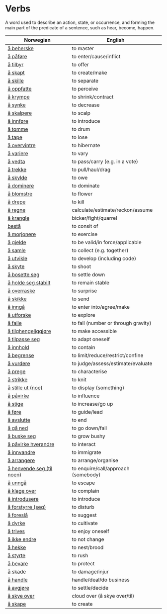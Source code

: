 # Verbs

A word used to describe an action, state, or occurrence, and forming the main part of the predicate of a sentence, such as hear, become, happen.

| Norwegian | English |
| --- | --- |
| [å beherske](https://www.ordnett.no/search?language=no&phrase=å%20beherske) | to master |
| [å påføre](https://www.ordnett.no/search?language=no&phrase=å%20påføre) | to enter/cause/inflict |
| [å tilbyr](https://www.ordnett.no/search?language=no&phrase=å%20tilbyr) | to offer |
| [å skapt](https://www.ordnett.no/search?language=no&phrase=å%20skapt) | to create/make |
| [å skille](https://www.ordnett.no/search?language=no&phrase=å%20skille) | to separate |
| [å oppfatte](https://www.ordnett.no/search?language=no&phrase=å%20oppfatte) | to perceive |
| [å krympe](https://www.ordnett.no/search?language=no&phrase=å%20krympe) | to shrink/contract |
| [å synke](https://www.ordnett.no/search?language=no&phrase=å%20synke) | to decrease |
| [å skalpere](https://www.ordnett.no/search?language=no&phrase=å%20skalpere) | to scalp |
| [å innføre](https://www.ordnett.no/search?language=no&phrase=å%20innføre) | to introduce |
| [å tomme](https://www.ordnett.no/search?language=no&phrase=å%20tomme) | to drum |
| [å tape](https://www.ordnett.no/search?language=no&phrase=å%20tape) | to lose |
| [å overvintre](https://www.ordnett.no/search?language=no&phrase=å%20overvintre) | to hibernate |
| [å variere](https://www.ordnett.no/search?language=no&phrase=å%20variere) | to vary |
| [å vedta](https://www.ordnett.no/search?language=no&phrase=å%20vedta) | to pass/carry (e.g. in a vote) |
| [å trekke](https://www.ordnett.no/search?language=no&phrase=å%20trekke) | to pull/haul/drag |
| [å skylde](https://www.ordnett.no/search?language=no&phrase=å%20skylde) | to owe |
| [å dominere](https://www.ordnett.no/search?language=no&phrase=å%20dominere) | to dominate |
| [å blomstre](https://www.ordnett.no/search?language=no&phrase=å%20blomstre) | to flower |
| [å drepe](https://www.ordnett.no/search?language=no&phrase=å%20drepe) | to kill |
| [å regne](https://www.ordnett.no/search?language=no&phrase=å%20regne) | calculate/estimate/reckon/assume |
| [å krangle](https://www.ordnett.no/search?language=no&phrase=å%20krangle) | bicker/fight/quarrel |
| [bestå](https://www.ordnett.no/search?language=no&phrase=bestå) | to consit of |
| [å morjonere](https://www.ordnett.no/search?language=no&phrase=å%20morjonere) | to exercise |
| [å gjelde](https://www.ordnett.no/search?language=no&phrase=å%20gjelde) | to be valid/in force/applicable |
| [å samle](https://www.ordnett.no/search?language=no&phrase=å%20samle) | to collect (e.g. together) |
| [å utvikle](https://www.ordnett.no/search?language=no&phrase=å%20utvikle) | to develop (including code) |
| [å skyte](https://www.ordnett.no/search?language=no&phrase=å%20skyte) | to shoot |
| [å bosette seg](https://www.ordnett.no/search?language=no&phrase=å%20bosette%20seg) | to settle down |
| [å holde seg stabilt](https://www.ordnett.no/search?language=no&phrase=å%20holde%20seg%20stabilt) | to remain stable |
| [å overraske](https://www.ordnett.no/search?language=no&phrase=å%20overraske) | to surprise |
| [å skikke](https://www.ordnett.no/search?language=no&phrase=å%20skikke) | to send |
| [å inngå](https://www.ordnett.no/search?language=no&phrase=å%20inngå) | to enter into/agree/make |
| [å utforske](https://www.ordnett.no/search?language=no&phrase=å%20utforske) | to explore |
| [å falle](https://www.ordnett.no/search?language=no&phrase=å%20falle) | to fall (number or through gravity) |
| [å tilghengeliggjøre](https://www.ordnett.no/search?language=no&phrase=å%20tilghengeliggjøre) | to make accessible |
| [å tilpasse seg](https://www.ordnett.no/search?language=no&phrase=å%20tilpasse%20seg) | to adapt oneself |
| [å innhold](https://www.ordnett.no/search?language=no&phrase=å%20innhold) | to contain |
| [å begrense](https://www.ordnett.no/search?language=no&phrase=å%20begrense) | to limit/reduce/restrict/confine |
| [å vurdere](https://www.ordnett.no/search?language=no&phrase=å%20vurdere) | to judge/assess/estimate/evaluate |
| [å prege](https://www.ordnett.no/search?language=no&phrase=å%20prege) | to characterise |
| [å strikke](https://www.ordnett.no/search?language=no&phrase=å%20strikke) | to knit |
| [å stille ut (noe)](https://www.ordnett.no/search?language=no&phrase=å%20stille%20ut%20(noe)) | to display (something) |
| [å påvirke](https://www.ordnett.no/search?language=no&phrase=å%20påvirke) | to influence |
| [å stige](https://www.ordnett.no/search?language=no&phrase=å%20stige) | to increase/go up |
| [å føre](https://www.ordnett.no/search?language=no&phrase=å%20føre) | to guide/lead |
| [å avslutte](https://www.ordnett.no/search?language=no&phrase=å%20avslutte) | to end |
| [å gå ned](https://www.ordnett.no/search?language=no&phrase=å%20gå%20ned) | to go down/fall |
| [å buske seg](https://www.ordnett.no/search?language=no&phrase=å%20buske%20seg) | to grow bushy |
| [å påvirke hverandre](https://www.ordnett.no/search?language=no&phrase=å%20påvirke%20hverandre) | to interact |
| [å innvandre](https://www.ordnett.no/search?language=no&phrase=å%20innvandre) | to immigrate |
| [å arrangere](https://www.ordnett.no/search?language=no&phrase=å%20arrangere) | to arrange/organise |
| [å henvende seg (til noen)](https://www.ordnett.no/search?language=no&phrase=å%20henvende%20seg%20(til%20noen)) | to enquire/call/approach (somebody) |
| [å unngå](https://www.ordnett.no/search?language=no&phrase=å%20unngå) | to escape |
| [å klage over](https://www.ordnett.no/search?language=no&phrase=å%20klage%20over) | to complain |
| [å introdusere](https://www.ordnett.no/search?language=no&phrase=å%20introdusere) | to introduce |
| [å forstyrre (seg)](https://www.ordnett.no/search?language=no&phrase=å%20forstyrre%20(seg)) | to disturb |
| [å foreslå](https://www.ordnett.no/search?language=no&phrase=å%20foreslå) | to suggest |
| [å dyrke](https://www.ordnett.no/search?language=no&phrase=å%20dyrke) | to cultivate |
| [å trives](https://www.ordnett.no/search?language=no&phrase=å%20trives) | to enjoy oneself |
| [å ikke endre](https://www.ordnett.no/search?language=no&phrase=å%20ikke%20endre) | to not change |
| [å hekke](https://www.ordnett.no/search?language=no&phrase=å%20hekke) | to nest/brood |
| [å styrte](https://www.ordnett.no/search?language=no&phrase=å%20styrte) | to rush |
| [å bevare](https://www.ordnett.no/search?language=no&phrase=å%20bevare) | to protect |
| [å skade](https://www.ordnett.no/search?language=no&phrase=å%20skade) | to damage/injur |
| [å handle](https://www.ordnett.no/search?language=no&phrase=å%20handle) | handle/deal/do business |
| [å avgjøre](https://www.ordnett.no/search?language=no&phrase=å%20avgjøre) | to settle/decide |
| [å skye over](https://www.ordnett.no/search?language=no&phrase=å%20skye%20over) | cloud over (å skye over/til) |
| [å skape](https://www.ordnett.no/search?language=no&phrase=å%20skape) | to create |


